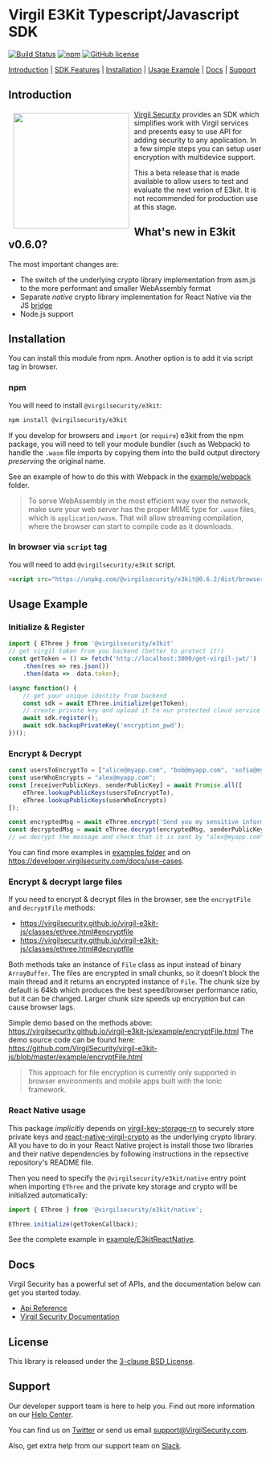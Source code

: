 # Virgil E3Kit Typescript/Javascript SDK

[![Build Status](https://travis-ci.com/VirgilSecurity/e3kit-js.svg?branch=master)](https://travis-ci.com/VirgilSecurity)
[![npm](https://img.shields.io/npm/v/@virgilsecurity/e3kit.svg)](https://www.npmjs.com/package/@virgilsecurity/e3kit)
[![GitHub license](https://img.shields.io/github/license/VirgilSecurity/e3kit-js.svg)](https://github.com/VirgilSecurity/virgil-e3kit-js/blob/master/LICENSE)

[Introduction](#introduction) | [SDK Features](#sdk-features) | [Installation](#installation) | [Usage Example](#usage-example) | [Docs](#docs) | [Support](#support)

## Introduction

<a href="https://developer.virgilsecurity.com/docs"><img width="230px" src="https://cdn.virgilsecurity.com/assets/images/github/logos/virgil-logo-red.png" align="left" hspace="10" vspace="6"></a> [Virgil Security](https://virgilsecurity.com) provides an SDK which simplifies work with Virgil services and presents easy to use API for adding security to any application. In a few simple steps you can setup user encryption with multidevice support.

This a beta release that is made available to allow users to test and evaluate the next verion of E3kit. It is not recommended for production use at this stage.

## What's new in E3kit v0.6.0?

The most important changes are:
- The switch of the underlying crypto library implementation from asm.js to the more performant and smaller WebAssembly format
- Separate _native_ crypto library implementation for React Native via the JS [bridge](https://github.com/VirgilSecurity/react-native-virgil-crypto)
- Node.js support

## Installation

You can install this module from npm. Another option is to add it via script tag in browser.

### npm
You will need to install `@virgilsecurity/e3kit`:
```sh
npm install @virgilsecurity/e3kit
```

If you develop for browsers and `import` (or `require`) e3kit from the npm package, you will need to tell your module bundler (such as Webpack) to handle the `.wasm` file imports by copying them into the build output directory _preserving_ the original name.

See an example of how to do this with Webpack in the [example/webpack](example/webpack) folder.

> To serve WebAssembly in the most efficient way over the network, make sure your web server has the proper MIME type for `.wasm` files, which is `application/wasm`. That will allow streaming compilation, where the browser can start to compile code as it downloads.

### In browser via `script` tag
You will need to add `@virgilsecurity/e3kit` script.
```html
<script src="https://unpkg.com/@virgilsecurity/e3kit@0.6.2/dist/browser.umd.js"></script>
```

## Usage Example

### Initialize & Register

```js
import { EThree } from '@virgilsecurity/e3kit'
// get virgil token from you backend (better to protect it!)
const getToken = () => fetch('http://localhost:3000/get-virgil-jwt/')
    .then(res => res.json())
    .then(data =>  data.token);

(async function() {
    // get your unique identity from backend
    const sdk = await EThree.initialize(getToken);
    // create private key and upload it to our protected cloud service
    await sdk.register();
    await sdk.backupPrivateKey('encryption_pwd');
})();
```

### Encrypt & Decrypt

```js
const usersToEncryptTo = ["alice@myapp.com", "bob@myapp.com", 'sofia@myapp.com'];
const userWhoEncrypts = "alex@myapp.com";
const [receiverPublicKeys, senderPublicKey] = await Promise.all([
    eThree.lookupPublicKeys(usersToEncryptTo),
    eThree.lookupPublicKeys(userWhoEncrypts)
]);

const encryptedMsg = await eThree.encrypt('Send you my sensitive information!', receiversPublicKeys);
const decryptedMsg = await eThree.decrypt(encryptedMsg, senderPublicKey);
// we decrypt the message and check that it is sent by "alex@myapp.com"

```
You can find more examples in [examples folder](example) and on https://developer.virgilsecurity.com/docs/use-cases.


### Encrypt & decrypt large files

If you need to encrypt & decrypt files in the browser, see the `encryptFile` and `decryptFile` methods:
- https://virgilsecurity.github.io/virgil-e3kit-js/classes/ethree.html#encryptfile
- https://virgilsecurity.github.io/virgil-e3kit-js/classes/ethree.html#decryptfile

Both methods take an instance of `File` class as input instead of binary `ArrayBuffer`.
The files are encrypted in small chunks, so it doesn't block the main thread and it returns an encrypted instance of `File`. The chunk size by default is 64kb which produces the best speed/browser performance ratio, but it can be changed. Larger chunk size speeds up encryption but can cause browser lags.

Simple demo based on the methods above: https://virgilsecurity.github.io/virgil-e3kit-js/example/encryptFile.html
The demo source code can be found here: https://github.com/VirgilSecurity/virgil-e3kit-js/blob/master/example/encryptFile.html

> This approach for file encryption is currently only supported in browser environments and mobile apps built with the Ionic framework.


### React Native usage

This package _implicitly_ depends on [virgil-key-storage-rn](https://github.com/VirgilSecurity/virgil-key-storage-rn) to securely store private keys and [react-native-virgil-crypto](https://github.com/VirgilSecurity/react-native-virgil-crypto) as the underlying crypto library. All you have to do in your React Native project is install those two libraries and their native dependencies by following instructions in the repsective repository's README file.

Then you need to specify the `@virgilsecurity/e3kit/native` entry point when importing `EThree` and the private key storage and crypto will be initialized automatically:

```js
import { EThree } from '@virgilsecurity/e3kit/native';

EThree.initialize(getTokenCallback);
```

See the complete example in [example/E3kitReactNative](example/E3kitReactNative).

## Docs
Virgil Security has a powerful set of APIs, and the documentation below can get you started today.

* [Api Reference](https://virgilsecurity.github.io/virgil-e3kit-js/)
* [Virgil Security Documentation][_documentation]

## License
This library is released under the [3-clause BSD License](LICENSE).

## Support
Our developer support team is here to help you. Find out more information on our [Help Center](https://help.virgilsecurity.com).

You can find us on [Twitter](https://twitter.com/VirgilSecurity) or send us email support@VirgilSecurity.com.

Also, get extra help from our support team on [Slack](https://virgilsecurity.com/join-community).

[_virgil_crypto]: https://github.com/VirgilSecurity/virgil-crypto-javascript
[_virgil_sdk]: https://github.com/VirgilSecurity/virgil-sdk-javascript
[_documentation]: https://developer.virgilsecurity.com
